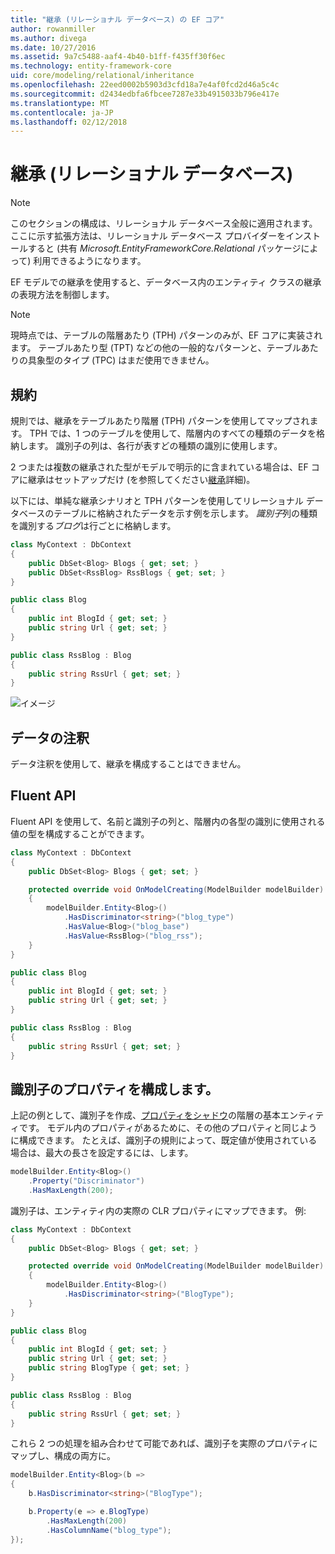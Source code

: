 ```yaml
---
title: "継承 (リレーショナル データベース) の EF コア"
author: rowanmiller
ms.author: divega
ms.date: 10/27/2016
ms.assetid: 9a7c5488-aaf4-4b40-b1ff-f435ff30f6ec
ms.technology: entity-framework-core
uid: core/modeling/relational/inheritance
ms.openlocfilehash: 22eed0002b5903d3cfd18a7e4af0fcd2d46a5c4c
ms.sourcegitcommit: d2434edbfa6fbcee7287e33b4915033b796e417e
ms.translationtype: MT
ms.contentlocale: ja-JP
ms.lasthandoff: 02/12/2018
---
```

# <a name="inheritance-relational-database"></a>継承 (リレーショナル データベース)

> [!NOTE]  
> このセクションの構成は、リレーショナル データベース全般に適用されます。 ここに示す拡張方法は、リレーショナル データベース プロバイダーをインストールすると (共有 *Microsoft.EntityFrameworkCore.Relational* パッケージによって) 利用できるようになります。

EF モデルでの継承を使用すると、データベース内のエンティティ クラスの継承の表現方法を制御します。

> [!NOTE]  
> 現時点では、テーブルの階層あたり (TPH) パターンのみが、EF コアに実装されます。 テーブルあたり型 (TPT) などの他の一般的なパターンと、テーブルあたりの具象型のタイプ (TPC) はまだ使用できません。

## <a name="conventions"></a>規約

規則では、継承をテーブルあたり階層 (TPH) パターンを使用してマップされます。 TPH では、1 つのテーブルを使用して、階層内のすべての種類のデータを格納します。 識別子の列は、各行が表すどの種類の識別に使用します。

2 つまたは複数の継承された型がモデルで明示的に含まれている場合は、EF コアに継承はセットアップだけ (を参照してください[継承](../inheritance.md)詳細)。

以下には、単純な継承シナリオと TPH パターンを使用してリレーショナル データベースのテーブルに格納されたデータを示す例を示します。 *識別子*列の種類を識別する*ブログ*は行ごとに格納します。

<!-- [!code-csharp[Main](samples/core/relational/Modeling/Conventions/Samples/InheritanceDbSets.cs)] -->
``` csharp
class MyContext : DbContext
{
    public DbSet<Blog> Blogs { get; set; }
    public DbSet<RssBlog> RssBlogs { get; set; }
}

public class Blog
{
    public int BlogId { get; set; }
    public string Url { get; set; }
}

public class RssBlog : Blog
{
    public string RssUrl { get; set; }
}
```

![イメージ](_static/inheritance-tph-data.png)

## <a name="data-annotations"></a>データの注釈

データ注釈を使用して、継承を構成することはできません。

## <a name="fluent-api"></a>Fluent API

Fluent API を使用して、名前と識別子の列と、階層内の各型の識別に使用される値の型を構成することができます。

<!-- [!code-csharp[Main](samples/core/relational/Modeling/FluentAPI/Samples/InheritanceTPHDiscriminator.cs?highlight=7,8,9,10)] -->
``` csharp
class MyContext : DbContext
{
    public DbSet<Blog> Blogs { get; set; }

    protected override void OnModelCreating(ModelBuilder modelBuilder)
    {
        modelBuilder.Entity<Blog>()
            .HasDiscriminator<string>("blog_type")
            .HasValue<Blog>("blog_base")
            .HasValue<RssBlog>("blog_rss");
    }
}

public class Blog
{
    public int BlogId { get; set; }
    public string Url { get; set; }
}

public class RssBlog : Blog
{
    public string RssUrl { get; set; }
}
```

## <a name="configuring-the-discriminator-property"></a>識別子のプロパティを構成します。

上記の例として、識別子を作成、[プロパティをシャドウ](xref:core/modeling/shadow-properties)の階層の基本エンティティです。 モデル内のプロパティがあるために、その他のプロパティと同じように構成できます。 たとえば、識別子の規則によって、既定値が使用されている場合は、最大の長さを設定するには、します。

```C#
modelBuilder.Entity<Blog>()
    .Property("Discriminator")
    .HasMaxLength(200);
```

識別子は、エンティティ内の実際の CLR プロパティにマップできます。 例:
```C#
class MyContext : DbContext
{
    public DbSet<Blog> Blogs { get; set; }

    protected override void OnModelCreating(ModelBuilder modelBuilder)
    {
        modelBuilder.Entity<Blog>()
            .HasDiscriminator<string>("BlogType");
    }
}

public class Blog
{
    public int BlogId { get; set; }
    public string Url { get; set; }
    public string BlogType { get; set; }
}

public class RssBlog : Blog
{
    public string RssUrl { get; set; }
}
```

これら 2 つの処理を組み合わせて可能であれば、識別子を実際のプロパティにマップし、構成の両方に。
```C#
modelBuilder.Entity<Blog>(b =>
{
    b.HasDiscriminator<string>("BlogType");

    b.Property(e => e.BlogType)
        .HasMaxLength(200)
        .HasColumnName("blog_type");
});
```
